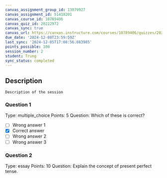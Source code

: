 ```yaml
---
canvas_assignment_group_id: 13079927
canvas_assignment_id: 51418201
canvas_course_id: 10789406
canvas_quiz_id: 20222972
canvas_sync: true
canvas_url: https://canvas.instructure.com/courses/10789406/quizzes/20222972
due_date: '2024-12-08T23:59:59Z'
last_sync: '2024-12-05T17:08:56.883985'
points_possible: 100
session_number: 2
student: Trung
sync_status: completed
---
```

## Description
    Description of the session

### Question 1
Type: multiple_choice
Points: 5
Question: Which of these is correct?
- [ ] Wrong answer 1
- [x] Correct answer
- [ ] Wrong answer 2
- [ ] Wrong answer 3

### Question 2
Type: essay
Points: 10
Question: Explain the concept of present perfect tense.